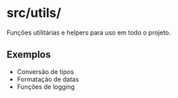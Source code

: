 # src/utils/

Funções utilitárias e helpers para uso em todo o projeto.

## Exemplos
- Conversão de tipos
- Formatação de datas
- Funções de logging

